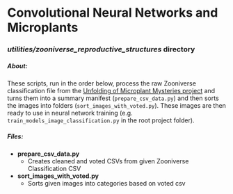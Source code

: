 # Convolutional Neural Networks and Microplants
### _utilities/zooniverse_reproductive_structures_ directory

##### About:

These scripts, run in the order below, process the raw Zooniverse classification 
file from the [Unfolding of Microplant Mysteries project](https://www.zooniverse.org/projects/nvuitton/unfolding-of-microplant-mysteries)
and turns them into a summary manifest (`prepare_csv_data.py`) and then sorts
the images into folders (`sort_images_with_voted.py`).  These images are then ready 
to use in neural network
training (e.g. `train_models_image_classification.py` in the root project folder).

##### Files:
- **prepare_csv_data.py**
  - Creates cleaned and voted CSVs from given Zooniverse Classification CSV
- **sort_images_with_voted.py**
  - Sorts given images into categories based on voted csv
